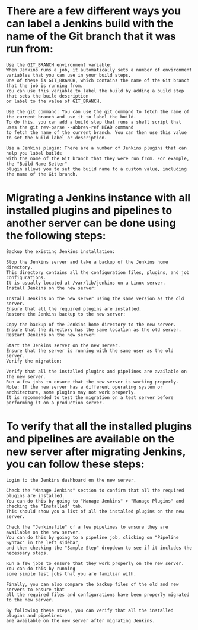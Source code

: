 # There are a few different ways you can label a Jenkins build with the name of the Git branch that it was run from:

    Use the GIT_BRANCH environment variable: 
    When Jenkins runs a job, it automatically sets a number of environment variables that you can use in your build steps. 
    One of these is GIT_BRANCH, which contains the name of the Git branch that the job is running from. 
    You can use this variable to label the build by adding a build step that sets the build description 
    or label to the value of GIT_BRANCH.

    Use the git command: You can use the git command to fetch the name of the current branch and use it to label the build. 
    To do this, you can add a build step that runs a shell script that uses the git rev-parse --abbrev-ref HEAD command 
    to fetch the name of the current branch. You can then use this value to set the build label or description.

    Use a Jenkins plugin: There are a number of Jenkins plugins that can help you label builds 
    with the name of the Git branch that they were run from. For example, the "Build Name Setter" 
    plugin allows you to set the build name to a custom value, including the name of the Git branch.


# Migrating a Jenkins instance with all installed plugins and pipelines to another server can be done using the following steps:

    Backup the existing Jenkins installation:

    Stop the Jenkins server and take a backup of the Jenkins home directory.
    This directory contains all the configuration files, plugins, and job configurations.
    It is usually located at /var/lib/jenkins on a Linux server.
    Install Jenkins on the new server:

    Install Jenkins on the new server using the same version as the old server.
    Ensure that all the required plugins are installed.
    Restore the Jenkins backup to the new server:

    Copy the backup of the Jenkins home directory to the new server.
    Ensure that the directory has the same location as the old server.
    Restart Jenkins on the new server:

    Start the Jenkins server on the new server.
    Ensure that the server is running with the same user as the old server.
    Verify the migration:

    Verify that all the installed plugins and pipelines are available on the new server.
    Run a few jobs to ensure that the new server is working properly.
    Note: If the new server has a different operating system or architecture, some plugins may not work properly. 
    It is recommended to test the migration on a test server before performing it on a production server.
    
# To verify that all the installed plugins and pipelines are available on the new server after migrating Jenkins, you can follow these steps:

    Login to the Jenkins dashboard on the new server.

    Check the "Manage Jenkins" section to confirm that all the required plugins are installed. 
    You can do this by going to "Manage Jenkins" > "Manage Plugins" and checking the "Installed" tab. 
    This should show you a list of all the installed plugins on the new server.

    Check the "Jenkinsfile" of a few pipelines to ensure they are available on the new server. 
    You can do this by going to a pipeline job, clicking on "Pipeline Syntax" in the left sidebar, 
    and then checking the "Sample Step" dropdown to see if it includes the necessary steps.

    Run a few jobs to ensure that they work properly on the new server. You can do this by running 
    some simple test jobs that you are familiar with.

    Finally, you can also compare the backup files of the old and new servers to ensure that 
    all the required files and configurations have been properly migrated to the new server.

    By following these steps, you can verify that all the installed plugins and pipelines 
    are available on the new server after migrating Jenkins.
